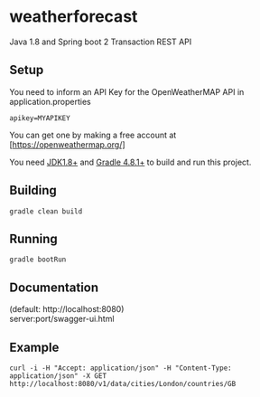 # weatherforecast
Java 1.8 and Spring boot 2 Transaction REST API

## Setup
You need to inform an API Key for the OpenWeatherMAP API in application.properties

`apikey=MYAPIKEY`

You can get one by making a free account at [https://openweathermap.org/]

You need [JDK1.8+](https://jdk.java.net/) and [Gradle 4.8.1+](https://gradle.org/releases/) to build and run this project.

## Building
`gradle clean build`

## Running
`gradle bootRun`

## Documentation
(default: http://localhost:8080)  
server:port/swagger-ui.html

## Example
`curl -i -H "Accept: application/json" -H "Content-Type: application/json" -X GET http://localhost:8080/v1/data/cities/London/countries/GB`

